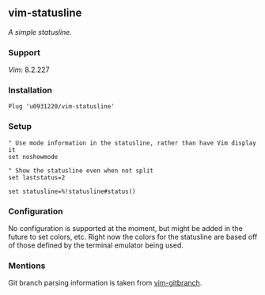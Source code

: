 ## vim-statusline

_A simple statusline._

### Support

_Vim_: 8.2.227

### Installation

```
Plug 'u0931220/vim-statusline'
```

### Setup

```
" Use mode information in the statusline, rather than have Vim display it
set noshowmode

" Show the statusline even when not split
set laststatus=2

set statusline=%!statusline#status()
```

### Configuration

No configuration is supported at the moment, but might be added in the future to set colors, etc. Right now the colors for the statusline are based off of those defined by the terminal emulator being used.

### Mentions

Git branch parsing information is taken from [vim-gitbranch](https://github.com/itchyny/vim-gitbranch).
